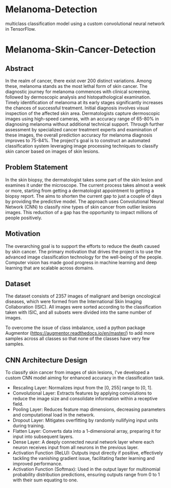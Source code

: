 # Melanoma-Detection
multiclass classification model using a custom convolutional neural network in TensorFlow. 
# Melanoma-Skin-Cancer-Detection

## Abstract
In the realm of cancer, there exist over 200 distinct variations. Among these, melanoma stands as the most lethal form of skin cancer. The diagnostic journey for melanoma commences with clinical screening, followed by dermoscopic analysis and histopathological examination. Timely identification of melanoma at its early stages significantly increases the chances of successful treatment. Initial diagnosis involves visual inspection of the affected skin area. Dermatologists capture dermoscopic images using high-speed cameras, with an accuracy range of 65-80% in diagnosing melanoma without additional technical support. Through further assessment by specialized cancer treatment experts and examination of these images, the overall prediction accuracy for melanoma diagnosis improves to 75-84%. The project's goal is to construct an automated classification system leveraging image processing techniques to classify skin cancer based on images of skin lesions.

## Problem Statement
 In the skin biopsy, the dermatologist takes some part of the skin lesion and examines it under the microscope. The current process takes almost a week or more, starting from getting a dermatologist appointment to getting a biopsy report.
 The aims to shorten the current gap to just a couple of days by providing the predictive model.
 The approach uses Convolutional Neural Network (CNN) to classify nine types of skin cancer from outlier lesions images. This reduction of a gap has the opportunity to impact millions of people positively.

## Motivation
The overarching goal is to support the efforts to reduce the death caused by skin cancer. The primary motivation that drives the project is to use the advanced image classification technology for the well-being of the people. Computer vision has made good progress in machine learning and deep learning that are scalable across domains.

## Dataset
The dataset consists of 2357 images of malignant and benign oncological diseases, which were formed from the International Skin Imaging Collaboration (ISIC). All images were sorted according to the classification taken with ISIC, and all subsets were divided into the same number of images.


To overcome the issue of class imbalance, used a python package  Augmentor (https://augmentor.readthedocs.io/en/master/) to add more samples across all classes so that none of the classes have very few samples.


## CNN Architecture Design
To classify skin cancer from images of skin lesions, I've developed a custom CNN model aiming for enhanced accuracy in the classification task.

- Rescaling Layer: Normalizes input from the [0, 255] range to [0, 1].
- Convolutional Layer: Extracts features by applying convolutions to reduce the image size and consolidate information within a receptive field.
- Pooling Layer: Reduces feature map dimensions, decreasing parameters and computational load in the network.
- Dropout Layer: Mitigates overfitting by randomly nullifying input units during training.
- Flatten Layer: Converts data into a 1-dimensional array, preparing it for input into subsequent layers.
- Dense Layer: A deeply connected neural network layer where each neuron receives input from all neurons in the previous layer.
- Activation Function (ReLU): Outputs input directly if positive, effectively tackling the vanishing gradient issue, facilitating faster learning and improved performance.
- Activation Function (Softmax): Used in the output layer for multinomial probability distribution predictions, ensuring outputs range from 0 to 1 with their sum equating to one.


